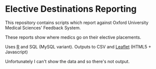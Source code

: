 # Elective Destinations Reporting

This repository contains scripts which report against Oxford University Medical Sciences' Feedback System.

These reports show where medics go on their elective placements. 

Uses [R][1] and SQL (MySQL variant). Outputs to CSV and [Leaflet][2] (HTML5 + Javascript)

Unfortunately I can't show the data and so there's not output.

[1]: https://cran.r-project.org/
[2]: http://leafletjs.com/
